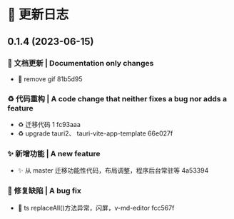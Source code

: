 # 📄 更新日志

## 0.1.4 (2023-06-15)

### 📝 文档更新 | Documentation only changes

- :memo: remove gif 81b5d95

### ♻️ 代码重构 | A code change that neither fixes a bug nor adds a feature

- :recycle: 迁移代码 1 fc93aaa
- :recycle: upgrade tauri2、 tauri-vite-app-template 66e027f

### ✨ 新增功能 | A new feature

- :sparkles: 从 master 迁移功能性代码，布局调整，程序后台常驻等 4a53394

### 🐛 修复缺陷 | A bug fix

- :bug: ts replaceAll()方法异常，闪屏，v-md-editor fcc567f
